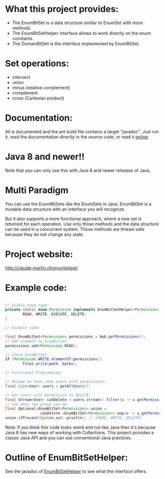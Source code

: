 # What this project provides:
* The EnumBitSet is a data structure similar to EnumSet with more methods.
* The EnumBitSetHelper interface allows to work directly on the enum constants.
* The DomainBitSet is the interface implemented by EnumBitSet.

# Set operations:
* intersect
* union
* minus (relative complement)
* complement
* cross (Cartesian product)

# Documentation:
All is documented and the ant build file contains a target "javadoc". Just run it, read the documentation directly in the source code, or read it [online](https://web.archive.org/web/20140624175002/http://claude-martin.ch/enumbitset/doc/).

# Java 8 and newer!!
Note that you can only use this with Java 8 and newer releases of Java.

# Multi Paradigm
You can use the EnumBitSets like the EnumSets in Java. EnumBitSet is a mutable data structure with an interface you will recognize.

But it also supports a more functional approach, where a new set is returned for each operation. Use only those methods and the data structure can be used in a concurrent system. Those methods are thread-safe because they do not change any state.

# Project website:
http://claude-martin.ch/enumbitset/

# Example code:
```java

// Examle enum type:
private static enum Permission implements EnumBitSetHelper<Permission> {
        READ, WRITE, EXECUTE, DELETE;
}

// Example code:

final EnumBitSet<Permission> permissions = bob.getPermissions();
// Add element to EnumBitSet:
permissions.add(Permission.READ);

// Check EnumBitSet:
if (Permission.WRITE.elementOf(permissions))
        Files.write(path, bytes);

// Functional Programming:

// Assume we have some users with permissions:
final List<User> users = getAllUsers();

// Get users with permission to DELETE:
final Stream<User> canDelete = users.stream().filter(u -> u.getPermissions().contains(Permission.DELETE));
// See what the group can do:
final Optional<EnumBitSet<Permission>> union = 
                canDelete.<EnumBitSet<Permission>> map(u -> u.getPermissions()).reduce(EnumBitSet<Permission>::union);
union.ifPresent(System.out::println); // [READ, WRITE, DELETE]
```
Note: If you think this code looks weird and not like Java then it's because Java 8 has new ways of working with Collections. This project provides a classic Java API and you can use conventional Java practices.

# Outline of EnumBitSetHelper:
See the javadoc of [EnumBitSetHelper](https://web.archive.org/web/20140624175002/http://claude-martin.ch/enumbitset/doc/index.html?ch/claude_martin/enumbitset/EnumBitSetHelper.html) to see what the interface offers.
